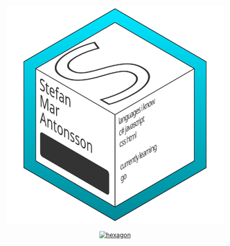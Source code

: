 <p align="center">
  <img width="600" src="https://github.com/StefanMarAntonsson/StefanMarAntonsson/blob/2a6b835914b22fbcbfa7967a6bd47ba0d2b6f393/info-panel.svg" alt="hexagon">
</p>
<p align="center">
  <a href="https://github.com/anuraghazra/github-readme-stats"><img width="400" src="https://github-readme-stats.vercel.app/api?username=StefanMarAntonsson&bg_color=00000000&title_color=00E3FD&hide_border=true&text_color=008D9D" alt="hexagon"></a>
</p>
